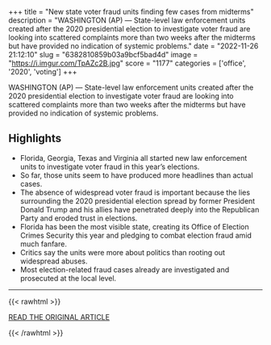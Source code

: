+++
title = "New state voter fraud units finding few cases from midterms"
description = "WASHINGTON (AP) — State-level law enforcement units created after the 2020 presidential election to investigate voter fraud are looking into scattered complaints more than two weeks after the midterms  but have provided no indication of systemic problems."
date = "2022-11-26 21:12:10"
slug = "6382810859b03a9bcf5bad4d"
image = "https://i.imgur.com/TpAZc2B.jpg"
score = "1177"
categories = ['office', '2020', 'voting']
+++

WASHINGTON (AP) — State-level law enforcement units created after the 2020 presidential election to investigate voter fraud are looking into scattered complaints more than two weeks after the midterms  but have provided no indication of systemic problems.

## Highlights

- Florida, Georgia, Texas and Virginia all started new law enforcement units to investigate voter fraud in this year’s elections.
- So far, those units seem to have produced more headlines than actual cases.
- The absence of widespread voter fraud is important because the lies surrounding the 2020 presidential election spread by former President Donald Trump and his allies have penetrated deeply into the Republican Party and eroded trust in elections.
- Florida has been the most visible state, creating its Office of Election Crimes Security this year and pledging to combat election fraud amid much fanfare.
- Critics say the units were more about politics than rooting out widespread abuses.
- Most election-related fraud cases already are investigated and prosecuted at the local level.

---

{{< rawhtml >}}
  <p class="article-category">
    <a target="_blank" href="https://apnews.com/article/4db14ddccf37e4597cb9b7f20ec499b4">READ THE ORIGINAL ARTICLE</a>
  </p>
{{< /rawhtml >}}
